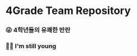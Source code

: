 # 4Grade Team Repository

### 😜 4학년들의 유쾌한 반란

### 👶🏻 I'm still young


<!-- const AppRouter = ({ refreshUser, isLoggedIn, userObj }) => {
    return (
        <Router>
            <Switch>
                {isLoggedIn ? (
                    <>
                        <Route exact path="/">
                            <Main userObj={userObj}/>
                        </Route>
                        <Route path="/metabus">
                            <MetaBus userObj = {userObj}/>
                        </Route>
                        <Route path="/calendar">
                            <Calendar userObj = {userObj}/>
                        </Route>
                    </>
                ) : (
                    <>
                        <Route exact path="/">
                            <SignIn userObj={userObj}/>
                            {/* <Main userObj={userObj}/> */}
                        </Route>
                        <Route path="/signUp">
                            <SignUp userObj = {userObj}/>
                            </Route>
                        <Redirect from="*" to="/"/>
                        <Route path="/calendar">
                            <Calendar userObj = {userObj}/>
                        </Route>
                    </>                        
                )}
            </Switch>
        </Router>
    )
} -->
